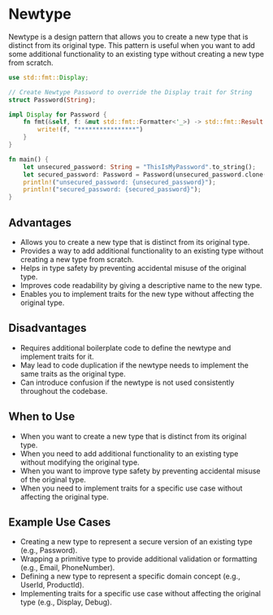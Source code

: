 # Newtype

Newtype is a design pattern that allows you to create a new type that is distinct from its original type. This pattern is useful when you want to add some additional functionality to an existing type without creating a new type from scratch.

```rust
use std::fmt::Display;

// Create Newtype Password to override the Display trait for String
struct Password(String);

impl Display for Password {
    fn fmt(&self, f: &mut std::fmt::Formatter<'_>) -> std::fmt::Result {
        write!(f, "****************")
    }
}

fn main() {
    let unsecured_password: String = "ThisIsMyPassword".to_string();
    let secured_password: Password = Password(unsecured_password.clone());
    println!("unsecured_password: {unsecured_password}");
    println!("secured_password: {secured_password}");
}
```

## Advantages

- Allows you to create a new type that is distinct from its original type.
- Provides a way to add additional functionality to an existing type without creating a new type from scratch.
- Helps in type safety by preventing accidental misuse of the original type.
- Improves code readability by giving a descriptive name to the new type.
- Enables you to implement traits for the new type without affecting the original type.

## Disadvantages

- Requires additional boilerplate code to define the newtype and implement traits for it.
- May lead to code duplication if the newtype needs to implement the same traits as the original type.
- Can introduce confusion if the newtype is not used consistently throughout the codebase.

## When to Use

- When you want to create a new type that is distinct from its original type.
- When you need to add additional functionality to an existing type without modifying the original type.
- When you want to improve type safety by preventing accidental misuse of the original type.
- When you need to implement traits for a specific use case without affecting the original type.

## Example Use Cases

- Creating a new type to represent a secure version of an existing type (e.g., Password).
- Wrapping a primitive type to provide additional validation or formatting (e.g., Email, PhoneNumber).
- Defining a new type to represent a specific domain concept (e.g., UserId, ProductId).
- Implementing traits for a specific use case without affecting the original type (e.g., Display, Debug).
